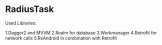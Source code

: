 # RadiusTask

Used Libraries:

1.Dagger2 and MVVM
2.Realm for database
3.Workmanager
4.Retrofit for network calls
5.RxAndroid in combination with Retrofit
